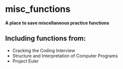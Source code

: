# misc_functions
**A place to save miscellaneous practice functions**  

## Including functions from:
  * Cracking the Coding Interview
  * Structure and Interpretation of Computer Programs
  * Project Euler